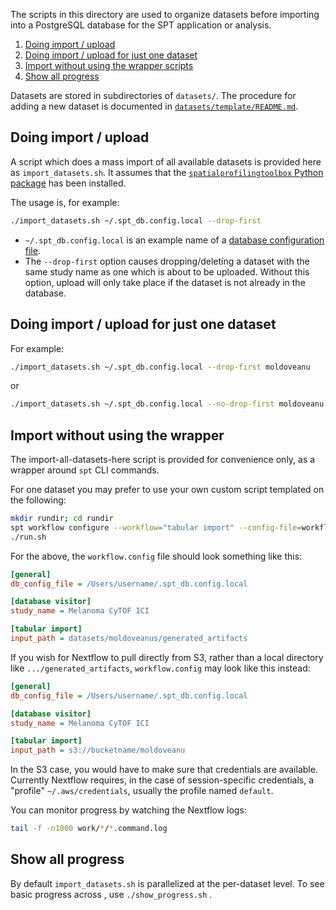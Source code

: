 The scripts in this directory are used to organize datasets before importing into a PostgreSQL database for the SPT application or analysis.

1. [Doing import / upload](#doing-import--upload)
2. [Doing import / upload for just one dataset](#doing-import--upload-for-just-one-dataset)
3. [Import without using the wrapper scripts](#import-without-using-the-wrapper-scripts)
4. [Show all progress](#show-progress)

Datasets are stored in subdirectories of `datasets/`. The procedure for adding a new dataset is documented in [`datasets/template/README.md`](datasets/template/README.md).

## Doing import / upload
A script which does a mass import of all available datasets is provided here as `import_datasets.sh`. It assumes that the [`spatialprofilingtoolbox` Python package](https://pypi.org/project/spatialprofilingtoolbox/) has been installed.

The usage is, for example:
```bash
./import_datasets.sh ~/.spt_db.config.local --drop-first
```
- `~/.spt_db.config.local` is an example name of a [database configuration file](https://github.com/nadeemlab/SPT/blob/main/spatialprofilingtoolbox/workflow/assets/.spt_db.config.template).
- The `--drop-first` option causes dropping/deleting a dataset with the same study name as one which is about to be uploaded. Without this option, upload will only take place if the dataset is not already in the database.

## Doing import / upload for just one dataset
For example:

```bash
./import_datasets.sh ~/.spt_db.config.local --drop-first moldoveanu
```
or
```bash
./import_datasets.sh ~/.spt_db.config.local --no-drop-first moldoveanu
```

## Import without using the wrapper
The import-all-datasets-here script is provided for convenience only, as a wrapper around `spt` CLI commands.

For one dataset you may prefer to use your own custom script templated on the following:

```bash
mkdir rundir; cd rundir
spt workflow configure --workflow="tabular import" --config-file=workflow.config
./run.sh
```

For the above, the `workflow.config` file should look something like this:
```ini
[general]
db_config_file = /Users/username/.spt_db.config.local

[database visitor]
study_name = Melanoma CyTOF ICI

[tabular import]
input_path = datasets/moldoveanus/generated_artifacts
```

If you wish for Nextflow to pull directly from S3, rather than a local directory like `.../generated_artifacts`, `workflow.config` may look like this instead:

```ini
[general]
db_config_file = /Users/username/.spt_db.config.local

[database visitor]
study_name = Melanoma CyTOF ICI

[tabular import]
input_path = s3://bucketname/moldoveanu
```

In the S3 case, you would have to make sure that credentials are available. Currently Nextflow requires, in the case of session-specific credentials, a "profile" `~/.aws/credentials`, usually the profile named `default`.

You can monitor progress by watching the Nextflow logs:

```bash
tail -f -n1000 work/*/*.command.log
```

## Show all progress
By default `import_datasets.sh` is parallelized at the per-dataset level. To see basic progress across , use `./show_progress.sh` .

